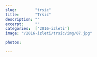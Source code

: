 ```yaml
---
slug:        "trsic"
title:       "Tršić"
description: ""
excerpt:     ""
categories:  ['2016-izleti']
image: "/2016-izleti/trsic/img/07.jpg"

photos:

---
```

